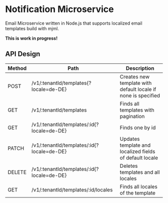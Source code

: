 # Notification Microservice

Email Microservice written in Node.js that supports localized email templates build with mjml.

**This is work in progress!**

## API Design

| Method | Path                                       | Description                                                   |
|--------|--------------------------------------------|---------------------------------------------------------------|
| POST   | /v1/:tenantId/templates{?locale=de-DE}     | Creates new template with default locale if none is specified |
| GET    | /v1/:tenantId/templates                    | Finds all templates with pagination                           |
| GET    | /v1/:tenantId/templates/:id{?locale=de-DE} | Finds one by id                                               |
| PATCH  | /v1/:tenantId/templates/:id{?locale=de-DE} | Updates template and localized fields of default locale       |
| DELETE | /v1/:tenantId/templates/:id{?locale=de-DE} | Deletes templates and all locales                             |
| GET    | /v1/:tenantId/templates/:id/locales        | Finds all locales of the template                             |
